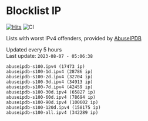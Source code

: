 # Blocklist IP

[![Hits](https://hits.seeyoufarm.com/api/count/incr/badge.svg?url=https%3A%2F%2Fgithub.com%2Fborestad%2Fblocklist-ip%2F&count_bg=%2379C83D&title_bg=%23555555&icon=&icon_color=%23E7E7E7&title=hits&edge_flat=false)](https://hits.seeyoufarm.com)  ![CI](https://img.shields.io/github/workflow/status/borestad/blocklist-ip/CI?style=flat-square)

Lists with worst IPv4 offenders, provided by [AbuseIPDB](https://www.abuseipdb.com/)

<!-- FOOTER-PLACEHOLDER -->
Updated every 5 hours<br>
Last update: `2023-08-07 - 05:06:38`
```
abuseipdb-s100.ipv4 (17473 ip)
abuseipdb-s100-1d.ipv4 (28786 ip)
abuseipdb-s100-2d.ipv4 (32704 ip)
abuseipdb-s100-3d.ipv4 (34913 ip)
abuseipdb-s100-7d.ipv4 (42459 ip)
abuseipdb-s100-30d.ipv4 (65827 ip)
abuseipdb-s100-60d.ipv4 (78694 ip)
abuseipdb-s100-90d.ipv4 (100602 ip)
abuseipdb-s100-120d.ipv4 (158175 ip)
abuseipdb-s100-all.ipv4 (342289 ip)
```
